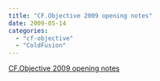 ```yaml
---
title: "CF.Objective 2009 opening notes"
date: 2009-05-14
categories: 
  - "cf-objective"
  - "ColdFusion"
---
```


[CF.Objective 2009 opening notes](http://tinyurl.com/pn9fcs)
